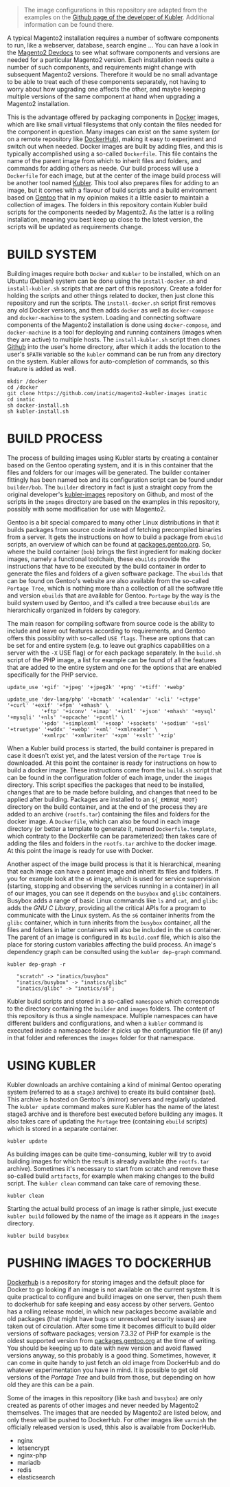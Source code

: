 > The image configurations in this repository are adapted from the examples on the [Github page of the developer of Kubler][kubler-images]. Additional information can be found there.

A typical Magento2 installation requires a number of software components to run, like a webserver, database, search engine ... You can have a look in the [Magento2 Devdocs][devdocs] to see what software components and versions are needed for a particular Magento2 version. Each installation needs quite a number of such components, and requirements might change with subsequent Magento2 versions. Therefore it would be no small advantage to be able to treat each of these components separately, not having to worry about how upgrading one affects the other, and maybe keeping multiple versions of the same component at hand when upgrading a Magento2 installation.
 
This is the advantage offered by packaging components in [Docker][docker] images, which are like small virtual filesystems that only contain the files needed for the component in question. Many images can exist on the same system (or on a remote repository like [DockerHub][dockerhub]), making it easy to experiment and switch out when needed. Docker images are built by adding files, and this is typically accomplished using a so-called `Dockerfile`. This file contains the name of the parent image from which to inherit files and folders, and commands for adding others as neede. Our build process will use a `Dockerfile` for each image, but at the center of the image build process will be another tool named [Kubler](kubler). This tool also prepares files for adding to an image, but it comes with a flavour of build scripts and a build environment based on [Gentoo](gentoo) that in my opinion makes it a little easier to maintain a collection of images. The folders in this repository contain Kubler build scripts for the components needed by Magento2. As the latter is a rolling installation, meaning you best keep up close to the latest version, the scripts will be updated as requirements change.

# BUILD SYSTEM

Building images require both `Docker` and `Kubler` to be installed, which on an Ubuntu (Debian) system can be done using the `install-docker.sh` and `install-kubler.sh` scripts that are part of this repository. Create a folder for holding the scripts and other things related to docker, then just clone this repository and run the scripts. The `ìnstall-docker.sh` script first removes any old Docker versions, and then adds `docker` as well as `docker-compose` and `docker-machine` to the system. Loading and connecting software components of the Magento2 installation is done using `docker-compose`, and `docker-machine` is a tool for deploying and running containers (images when they are active) to multiple hosts. The `install-kubler.sh` script then clones [Github][kubler] into the user's home directory, after which it adds the location to the user's `$PATH` variable so the `kubler` command can be run from any directory on the system. Kubler allows for auto-completion of commands, so this feature is added as well. 

```
mkdir /docker
cd /docker
git clone https://github.com/inatic/magento2-kubler-images inatic
cd inatic
sh docker-install.sh
sh kubler-install.sh
```

# BUILD PROCESS

The process of building images using Kubler starts by creating a container based on the Gentoo operating system, and it is in this container that the files and folders for our images will be generated. The builder container fittingly has been named `bob` and its configuration script can be found under `builder/bob`. The `builder` directory in fact is just a straight copy from the original developer's [kubler-images][] repository on Github, and most of the scripts in the `images` directory are based on the examples in this repository, possibly with some modification for use with Magento2.

Gentoo is a bit special compared to many other Linux distributions in that it builds packages from source code instead of fetching precompiled binaries from a server. It gets the instructions on how to build a package from `ebuild` scripts, an overview of which can be found at [packages.gentoo.org][packages.gentoo.org]. So, where the build container (`bob`) brings the first ingredient for making docker images, namely a functional toolchain, these `ebuilds` provide the instructions that have to be executed by the build container in order to generate the files and folders of a given software package. The `ebuilds` that can be found on Gentoo's website are also available from the so-called `Portage Tree`, which is nothing more than a collection of all the software title and version `ebuilds` that are available for Gentoo. `Portage` by the way is the build system used by Gentoo, and it's called a tree because `ebuilds` are hierarchically organized in folders by category.

The main reason for compiling software from source code is the ability to include and leave out features according to requirements, and Gentoo offers this possiblity with so-called `USE flags`. These are options that can be set for and entire system (e.g. to leave out graphics capabilities on a server with the `-X` USE flag) or for each package separately. In the `build.sh` script of the PHP image, a list for example can be found of all the features that are added to the entire system and one for the options that are enabled specifically for the PHP service.

```
update_use '+gif' '+jpeg' '+jpeg2k' '+png' '+tiff' '+webp'

update_use 'dev-lang/php' '+bcmath' '+calendar' '+cli' '+ctype' '+curl' '+exif' '+fpm' '+mhash' \
           '+ftp' '+iconv' '+imap' '+intl' '+json' '+mhash' '+mysql' '+mysqli' '+nls' '+opcache' '+pcntl' \
           '+pdo' '+simplexml' '+soap' '+sockets' '+sodium' '+ssl' '+truetype' '+wddx' '+webp' '+xml' '+xmlreader' \
           '+xmlrpc' '+xmlwriter' '+xpm' '+xslt' '+zip'
```

When a Kubler build process is started, the build container is prepared in case it doesn't exist yet, and the latest version of the `Portage Tree` is downloaded. At this point the container is ready for instructions on how to build a docker image. These instructions come from the `build.sh` script that can be found in the configuration folder of each image, under the `images` directory. This script specifies the packages that need to be installed, changes that are to be made before building, and changes that need to be applied after building. Packages are installed to an `${_EMERGE_ROOT}` directory on the build container, and at the end of the process they are added to an archive (`rootfs.tar`) containing the files and folders for the docker image. A `Dockerfile`, which can also be found in each image directory (or better a template to generate it, named `Dockerfile.template`, which contraty to the Dockerfile can be parameterized) then takes care of adding the files and folders in the `rootfs.tar` archive to the docker image. At this point the image is ready for use with Docker.

Another aspect of the image build process is that it is hierarchical, meaning that each image can have a parent image and inherit its files and folders. If you for example look at the `s6` image, which is used for service supervision (starting, stopping and observing the services running in a container) in all of our images, you can see it depends on the `busybox` and `glibc` containers. Busybox adds a range of basic Linux commands like `ls` and `cat`, and `glibc` adds the *GNU C Library*, providing all the critical APIs for a program to communicate with the Linux system. As the `s6` container inherits from the `glibc` container, which in turn inherits from the `busybox` container, all the files and folders in latter containers will also be included in the `s6` container. The parent of an image is configured in its `build.conf` file, which is also the place for storing custom variables affecting the build process. An image's dependency graph can be consulted using the `kubler dep-graph` command.

```
kubler dep-graph -r

   "scratch" -> "inatics/busybox"
   "inatics/busybox" -> "inatics/glibc"
   "inatics/glibc" -> "inatics/s6";
``` 

Kubler build scripts and stored in a so-called `namespace` which corresponds to the directory containing the `builder` and `images` folders. The content of this repository is thus a single namespace. Multiple namespaces can have different builders and configurations, and when a `kubler` command is executed inside a namespace folder it picks up the configuration file (if any) in that folder and references the `images` folder for that namespace.

# USING KUBLER

Kubler downloads an archive containing a kind of minimal Gentoo operating system (referred to as a `stage3` archive) to create its build container (`bob`). This archive is hosted on Gentoo's (mirror) servers and regularly updated. The `kubler update` command makes sure Kubler has the name of the latest stage3 archive and is therefore best executed before building any images. It also takes care of updating the `Portage` tree (containing `ebuild` scripts) which is stored in a separate container. 

```
kubler update
```

As building images can be quite time-consuming, kubler will try to avoid building images for which the result is already available (the `rootfs.tar` archive). Sometimes it's necessary to start from scratch and remove these so-called build `artifacts`, for example when making changes to the build script. The `kubler clean` command can take care of removing these.

```
kubler clean
```

Starting the actual build process of an image is rather simple, just execute `kubler build` followed by the name of the image as it appears in the `images` directory.

```
kubler build busybox
```

# PUSHING IMAGES TO DOCKERHUB

[Dockerhub][dockerhub] is a repository for storing images and the default place for Docker to go looking if an image is not available on the current system. It is quite practical to configure and build images on one server, then push them to dockerhub for safe keeping and easy access by other servers. Gentoo has a rolling release model, in which new packages become available and old packages (that might have bugs or unresolved security issues) are taken out of circulation. After some time it becomes difficult to build older versions of software packages; version 7.3.32 of PHP for example is the oldest supported version from [packages.gentoo.org][] at the time of writing. You should be keeping up to date with new version and avoid flawed versions anyway, so this probably is a good thing. Sometimes, however, it can come in quite handy to just fetch an old image from DockerHub and do whatever experimentation you have in mind. It is possible to get old versions of the *Portage Tree* and build from those, but depending on how old they are this can be a pain.

Some of the images in this repository (like `bash` and `busybox`) are only created as parents of other images and never needed by Magento2 themselves. The images that are needed by Magento2 are listed below, and only these will be pushed to DockerHub. For other images like `varnish` the officially released version is used, thhis also is available from DockerHub.

* nginx
* letsencrypt
* nginx-php
* mariadb
* redis
* elasticsearch 

[devdocs]: https://devdocs.magento.com/guides/v2.4/install-gde/system-requirements.html
[docker]: https://docs.docker.com/get-started/overview/
[dockerhub]: https://hub.docker.com/
[kubler]: https://github.com/edannenberg/kubler
[kubler-images]: https://github.com/edannenberg/kubler-images
[gentoo]: https://www.gentoo.org/
[packages.gentoo.org]: https://packages.gentoo.org
